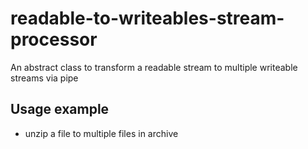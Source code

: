 # readable-to-writeables-stream-processor

An abstract class to transform a readable stream to multiple writeable streams via pipe

## Usage example

* unzip a file to multiple files in archive